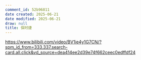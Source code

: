 ```yaml
---
comment_id: 52b96811
date created: 2025-06-21
date modified: 2025-06-21
draw: null
title: 保时捷
---
```

https://www.bilibili.com/video/BV1ie4y1G7CN/?spm_id_from=333.337.search-card.all.click&vd_source=dea414ee2d39e74f662ceec0edffdf24
